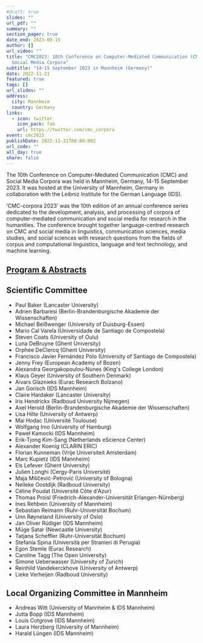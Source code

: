 ```yaml
---
#draft: true
slides: ""
url_pdf: ""
summary: ""
section_pager: true
date_end: 2023-09-15
author: []
url_video: ""
title: "CMC2023: 10th Conference on Computer-Mediated Communication (CMC) and
  Social Media Corpora"
subtitle: "14-15 September 2023 in Mannheim (Germany)"
date: 2022-11-21
featured: true
tags: []
url_slides: ""
address:
  city: Mannheim
  country: Germany
links:
  - icon: twitter
    icon_pack: fab
    url: https://twitter.com/cmc_corpora
event: cmc2023
publishDate: 2022-11-21T00:00:00Z
url_code: ""
all_day: true
share: false
---
```


The 10th Conference on Computer-Mediated Communication (CMC) and Social Media Corpora was held in Mannheim, Germany, 14-15 September 2023. It was hosted at the University of Mannheim, Germany in collaboration with the Leibniz Institute for the German Language (IDS).

‘CMC-corpora 2023’ was the 10th edition of an annual conference series dedicated to the development, analysis, and processing of corpora of computer-mediated communication and social media for research in the humanities. The conference brought together language-centred research on CMC and social media in linguistics, communication sciences, media studies, and social sciences with research questions from the fields of corpus and computational linguistics, language and text technology, and machine learning.

## [Program & Abstracts](https://easychair.org/smart-program/CMC2023/)

## Scientific Committee

* Paul Baker (Lancaster University)
* Adrien Barbaresi (Berlin-Brandenburgische Akademie der Wissenschaften)
* Michael Beißwenger (University of Duisburg-Essen)
* Mario Cal Varela (Universidade de Santiago de Compostela)
* Steven Coats (University of Oulu)
* Luna DeBruyne (Ghent University)
* Orphée DeClercq (Ghent University)
* Francisco Javier Fernández Polo (University of Santiago de Compostela)
* Jenny Frey (European Academy of Bozen)
* Alexandra Georgakopoulou-Nunes (King's College London)
* Klaus Geyer (University of Southern Denmark)
* Aivars Glaznieks (Eurac Research Bolzano)
* Jan Gorisch (IDS Mannheim)
* Claire Hardaker (Lancaster University)
* Iris Hendrickx (Radboud University Nijmegen)
* Axel Herold (Berlin-Brandenburgische Akademie der Wissenschaften)
* Lisa Hilte (University of Antwerp)
* Mai Hodac (Université Toulouse)
* Wolfgang Imo (University of Hamburg)
* Paweł Kamocki (IDS Mannheim)
* Erik-Tjong Kim-Sang (Netherlands eScience Center)
* Alexander Koenig (CLARIN ERIC)
* Florian Kunneman (Vrije Universiteit Amsterdam)
* Marc Kupietz (IDS Mannheim)
* Els Lefever (Ghent University)
* Julien Longhi (Cergy-Paris Université)
* Maja Miličević-Petrović (University of Bologna)
* Nelleke Oostdijk (Radboud University)
* Céline Poudat (Université Côte d'Azur)
* Thomas Proisl (Friedrich-Alexander-Universität Erlangen-Nürnberg)
* Ines Rehbein (University of Mannheim)
* Sebastian Reimann (Ruhr-Universität Bochum)
* Unn Røyneland (University of Oslo)
* Jan Oliver Rüdiger (IDS Mannheim)
* Müge Satar (Newcastle University)
* Tatjana Scheffler (Ruhr-Universität Bochum)
* Stefania Spina (Università per Stranieri di Perugia)
* Egon Stemle (Eurac Research)
* Caroline Tagg (The Open University)
* Simone Ueberwasser (University of Zurich)
* Reinhild Vandekerckhove (University of Antwerp)
* Lieke Verheijen (Radboud University)

## Local Organizing Committee in Mannheim

* Andreas Witt (University of Mannheim & IDS Mannheim)
* Jutta Bopp (IDS Mannheim)
* Louis Cotgrove (IDS Mannheim)
* Laura Herzberg (University of Mannheim)
* Harald Lüngen (IDS Mannheim)
